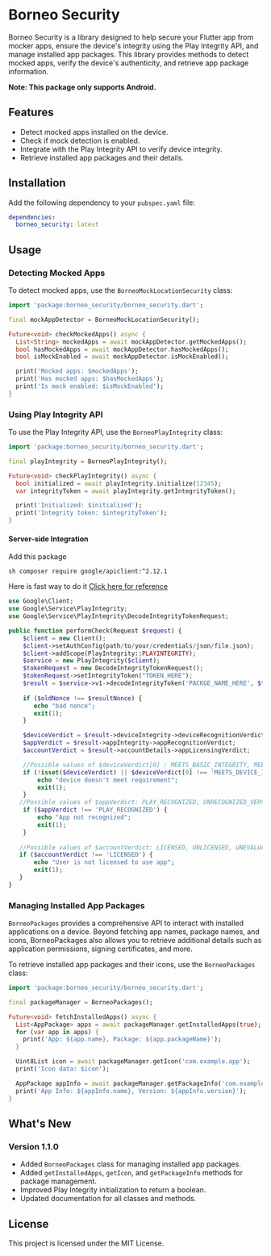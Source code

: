 # Borneo Security

Borneo Security is a library designed to help secure your Flutter app from mocker apps, ensure the device's integrity using the Play Integrity API, and manage installed app packages. This library provides methods to detect mocked apps, verify the device's authenticity, and retrieve app package information.

**Note: This package only supports Android.**

## Features

- Detect mocked apps installed on the device.
- Check if mock detection is enabled.
- Integrate with the Play Integrity API to verify device integrity.
- Retrieve installed app packages and their details.

## Installation

Add the following dependency to your `pubspec.yaml` file:

```yaml
dependencies:
  borneo_security: latest
```

## Usage

### Detecting Mocked Apps

To detect mocked apps, use the `BorneoMockLocationSecurity` class:

```dart
import 'package:borneo_security/borneo_security.dart';

final mockAppDetector = BorneoMockLocationSecurity();

Future<void> checkMockedApps() async {
  List<String> mockedApps = await mockAppDetector.getMockedApps();
  bool hasMockedApps = await mockAppDetector.hasMockedApps();
  bool isMockEnabled = await mockAppDetector.isMockEnabled();

  print('Mocked apps: $mockedApps');
  print('Has mocked apps: $hasMockedApps');
  print('Is mock enabled: $isMockEnabled');
}
```

### Using Play Integrity API

To use the Play Integrity API, use the `BorneoPlayIntegrity` class:

```dart
import 'package:borneo_security/borneo_security.dart';

final playIntegrity = BorneoPlayIntegrity();

Future<void> checkPlayIntegrity() async {
  bool initialized = await playIntegrity.initialize(12345);
  var integrityToken = await playIntegrity.getIntegrityToken();

  print('Initialized: $initialized');
  print('Integrity token: $integrityToken');
}
```


#### Server-side Integration
Add this package 

```sh composer require google/apiclient:^2.12.1```

Here is fast way to do it [Click here for reference](https://stackoverflow.com/a/71528749/17657666)
```php
use Google\Client;
use Google\Service\PlayIntegrity;
use Google\Service\PlayIntegrity\DecodeIntegrityTokenRequest;

public function performCheck(Request $request) {
    $client = new Client();
    $client->setAuthConfig(path/to/your/credentials/json/file.json);
    $client->addScope(PlayIntegrity::PLAYINTEGRITY);
    $service = new PlayIntegrity($client);
    $tokenRequest = new DecodeIntegrityTokenRequest();
    $tokenRequest->setIntegrityToken("TOKEN_HERE");
    $result = $service->v1->decodeIntegrityToken('PACKGE_NAME_HERE', $tokenRequest);
    
    if ($oldNonce !== $resultNonce) {
       echo "bad nonce";
       exit(1);
    }

    $deviceVerdict = $result->deviceIntegrity->deviceRecognitionVerdict;
    $appVerdict = $result->appIntegrity->appRecognitionVerdict;
    $accountVerdict = $result->accountDetails->appLicensingVerdict;

    //Possible values of $deviceVerdict[0] : MEETS_BASIC_INTEGRITY, MEETS_DEVICE_INTEGRITY, MEETS_STRONG_INTEGRITY
    if (!isset($deviceVerdict) || $deviceVerdict[0] !== 'MEETS_DEVICE_INTEGRITY') {
        echo "device doesn't meet requirement";
        exit(1);
    }
   //Possible values of $appVerdict: PLAY_RECOGNIZED, UNRECOGNIZED_VERSION, UNEVALUATED
    if ($appVerdict !== 'PLAY_RECOGNIZED') {
        echo "App not recognized";
        exit(1);
    }
    
   //Possible values of $accountVerdict: LICENSED, UNLICENSED, UNEVALUATED
   if ($accountVerdict !== 'LICENSED') {
       echo "User is not licensed to use app";
       exit(1);
   }
}
```


### Managing Installed App Packages

`BorneoPackages` provides a comprehensive API to interact with installed applications on a device. Beyond fetching app names, package names, and icons, BorneoPackages also allows you to retrieve additional details such as application permissions, signing certificates, and more.

To retrieve installed app packages and their icons, use the `BorneoPackages` class:

```dart
import 'package:borneo_security/borneo_security.dart';

final packageManager = BorneoPackages();

Future<void> fetchInstalledApps() async {
  List<AppPackage> apps = await packageManager.getInstalledApps(true);
  for (var app in apps) {
    print('App: ${app.name}, Package: ${app.packageName}');
  }

  Uint8List icon = await packageManager.getIcon('com.example.app');
  print('Icon data: $icon');

  AppPackage appInfo = await packageManager.getPackageInfo('com.example.app');
  print('App Info: ${appInfo.name}, Version: ${appInfo.version}');
}
```

## What's New

### Version 1.1.0
- Added `BorneoPackages` class for managing installed app packages.
- Added `getInstalledApps`, `getIcon`, and `getPackageInfo` methods for package management.
- Improved Play Integrity initialization to return a boolean.
- Updated documentation for all classes and methods.

## License
This project is licensed under the MIT License.
